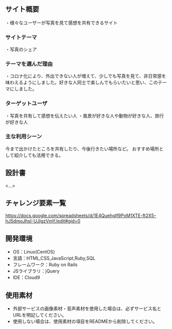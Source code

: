 # <photo>

## サイト概要
・様々なユーザーが写真を見て感想を共有できるサイト

### サイトテーマ
・写真のシェア

### テーマを選んだ理由
・コロナ化により、外出できない人が増えて、少しでも写真を見て、非日常感を味わえるようにしました。好きな人同士で楽しんでもらいたいと思い、このテーマにしました。

### ターゲットユーザ
・写真を共有して感想を伝えたい人
・風景が好きな人や動物が好きな人、旅行が好きな人

### 主な利用シーン
今まで出かけたところを共有したり、今後行きたい場所など。
おすすめ場所として紹介しても活用できる。
## 設計書
<...>

## チャレンジ要素一覧
<https://docs.google.com/spreadsheets/d/1E4Quehglf9PxM1XTE-ft2X5-hJ5dmoJhsI-UJlgzVmY/edit#gid=0>

## 開発環境
- OS：Linux(CentOS)
- 言語：HTML,CSS,JavaScript,Ruby,SQL
- フレームワーク：Ruby on Rails
- JSライブラリ：jQuery
- IDE：Cloud9

## 使用素材
- 外部サービスの画像素材・音声素材を使用した場合は、必ずサービス名とURLを明記してください。
- 使用しない場合は、使用素材の項目をREADMEから削除してください。